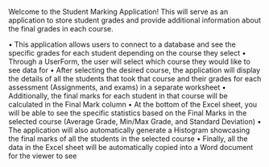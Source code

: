 Welcome to the Student Marking Application! This will serve as an application to store student grades and provide additional information about the final grades in each course.

•	This application allows users to connect to a database and see the specific grades for each student depending on the course they select
•	Through a UserForm, the user will select which course they would like to see data for
•	After selecting the desired course, the application will display the details of all the students that took that course and their grades for each assessment (Assignments, and exams) in a separate worksheet
•	Additionally, the final marks for each student in that course will be calculated in the Final Mark column
•	At the bottom of the Excel sheet, you will be able to see the specific statistics based on the Final Marks in the selected course (Average Grade, Min/Max Grade, and Standard Deviation)
•	The application will also automatically generate a Histogram showcasing the final marks of all the students in the selected course
•	Finally, all the data in the Excel sheet will be automatically copied into a Word document for the viewer to see
